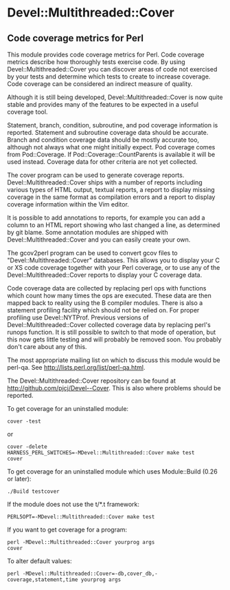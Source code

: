 # Devel::Multithreaded::Cover

## Code coverage metrics for Perl

This module provides code coverage metrics for Perl.  Code coverage metrics
describe how thoroughly tests exercise code.  By using Devel::Multithreaded::Cover you can
discover areas of code not exercised by your tests and determine which tests to
create to increase coverage.  Code coverage can be considered an indirect
measure of quality.

Although it is still being developed, Devel::Multithreaded::Cover is now quite stable and
provides many of the features to be expected in a useful coverage tool.

Statement, branch, condition, subroutine, and pod coverage information is
reported.  Statement and subroutine coverage data should be accurate.  Branch
and condition coverage data should be mostly accurate too, although not always
what one might initially expect.  Pod coverage comes from Pod::Coverage.  If
Pod::Coverage::CountParents is available it will be used instead.  Coverage
data for other criteria are not yet collected.

The cover program can be used to generate coverage reports.  Devel::Multithreaded::Cover ships
with a number of reports including various types of HTML output, textual
reports, a report to display missing coverage in the same format as compilation
errors and a report to display coverage information within the Vim editor.

It is possible to add annotations to reports, for example you can add a column
to an HTML report showing who last changed a line, as determined by git blame.
Some annotation modules are shipped with Devel::Multithreaded::Cover and you can easily create
your own.

The gcov2perl program can be used to convert gcov files to "Devel::Multithreaded::Cover"
databases.  This allows you to display your C or XS code coverage together with
your Perl coverage, or to use any of the Devel::Multithreaded::Cover reports to display your C
coverage data.

Code coverage data are collected by replacing perl ops with functions which
count how many times the ops are executed.  These data are then mapped back to
reality using the B compiler modules.  There is also a statement profiling
facility which should not be relied on.  For proper profiling use
Devel::NYTProf.  Previous versions of Devel::Multithreaded::Cover collected coverage data by
replacing perl's runops function.  It is still possible to switch to that mode
of operation, but this now gets little testing and will probably be removed
soon.  You probably don't care about any of this.

The most appropriate mailing list on which to discuss this module would be
perl-qa.  See <http://lists.perl.org/list/perl-qa.html>.

The Devel::Multithreaded::Cover repository can be found at
<http://github.com/pjcj/Devel--Cover>.  This is also where problems should be
reported.

To get coverage for an uninstalled module:

    cover -test

or

    cover -delete
    HARNESS_PERL_SWITCHES=-MDevel::Multithreaded::Cover make test
    cover

To get coverage for an uninstalled module which uses Module::Build (0.26 or
later):

    ./Build testcover

If the module does not use the t/*.t framework:

    PERL5OPT=-MDevel::Multithreaded::Cover make test

If you want to get coverage for a program:

    perl -MDevel::Multithreaded::Cover yourprog args
    cover

To alter default values:

    perl -MDevel::Multithreaded::Cover=-db,cover_db,-coverage,statement,time yourprog args
